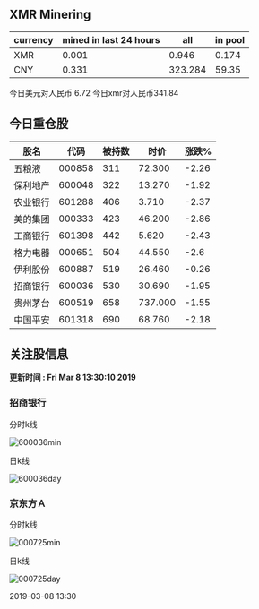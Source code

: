 ## XMR Minering

|currency|mined in last 24 hours|all|in pool|
|---|---|---|---|
|XMR|0.001|0.946|0.174|
|CNY|0.331|323.284|59.35|

今日美元对人民币 6.72	今日xmr对人民币341.84


## 今日重仓股 

|股名|代码|被持数|时价|涨跌%|
|---|---|---|---|---|
|五粮液|000858|311|72.300|-2.26|
|保利地产|600048|322|13.270|-1.92|
|农业银行|601288|406|3.710|-2.37|
|美的集团|000333|423|46.200|-2.86|
|工商银行|601398|442|5.620|-2.43|
|格力电器|000651|504|44.550|-2.6|
|伊利股份|600887|519|26.460|-0.26|
|招商银行|600036|530|30.690|-1.95|
|贵州茅台|600519|658|737.000|-1.55|
|中国平安|601318|690|68.760|-2.18|

## 关注股信息
**更新时间 : Fri Mar  8 13:30:10 2019**
### 招商银行 
分时k线

![600036min](http://image.sinajs.cn/newchart/min/n/sh600036.gif)

日k线

![600036day](http://image.sinajs.cn/newchart/daily/n/sh600036.gif)

### 京东方Ａ 
分时k线

![000725min](http://image.sinajs.cn/newchart/min/n/sz000725.gif)

日k线

![000725day](http://image.sinajs.cn/newchart/daily/n/sz000725.gif)

2019-03-08 13:30